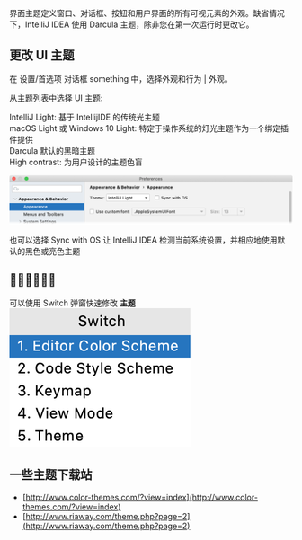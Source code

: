 界面主题定义窗口、对话框、按钮和用户界面的所有可视元素的外观。缺省情况下，IntelliJ IDEA 使用 Darcula 主题，除非您在第一次运行时更改它。

## 更改 UI 主题

在 设置/首选项 对话框 something 中，选择外观和行为 | 外观。

从主题列表中选择 UI 主题:

IntelliJ Light: 基于 IntellijIDE 的传统光主题<br />macOS Light 或 Windows 10 Light: 特定于操作系统的灯光主题作为一个绑定插件提供<br />Darcula 默认的黑暗主题<br />High contrast: 为用户设计的主题色盲

![theme-settings.png](/images/update-theme-idea/3e87a1470ad36d3a6d51e7ec727092f1.png)

也可以选择 Sync with OS 让 IntelliJ IDEA 检测当前系统设置，并相应地使用默认的黑色或亮色主题

## 🧐👩‍💻🙋🏻‍♂️

可以使用 Switch 弹窗快速修改 **主题**<br />![image-20201209005129706.png](/images/update-theme-idea/b443a609249963e3b9fd1cc673f4e4bf.png)

## 一些主题下载站

- [http://www.color-themes.com/?view=index](http://www.color-themes.com/?view=index)
- [http://www.riaway.com/theme.php?page=2](http://www.riaway.com/theme.php?page=2)
